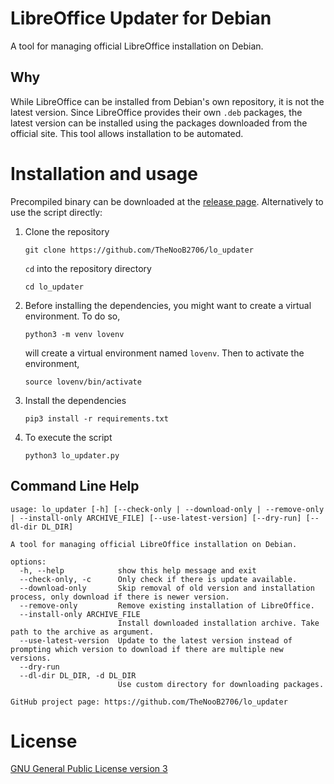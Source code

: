 # LibreOffice Updater for Debian
A tool for managing official LibreOffice installation on Debian.

## Why
While LibreOffice can be installed from Debian's own repository, it is not the latest version. Since LibreOffice provides their own `.deb` packages, the latest version can be installed using the packages downloaded from the official site. This tool allows installation to be automated.

# Installation and usage
Precompiled binary can be downloaded at the [release page](https://github.com/TheNooB2706/lo_updater/releases). Alternatively to use the script directly:  
1. Clone the repository
    ```
    git clone https://github.com/TheNooB2706/lo_updater
    ```
    `cd` into the repository directory
    ```
    cd lo_updater
    ```
1. Before installing the dependencies, you might want to create a virtual environment. To do so,
    ```
    python3 -m venv lovenv
    ```
    will create a virtual environment named `lovenv`. Then to activate the environment,
    ```
    source lovenv/bin/activate
    ```
1. Install the dependencies
    ```
    pip3 install -r requirements.txt
    ```
1. To execute the script
    ```
    python3 lo_updater.py
    ```

## Command Line Help
```
usage: lo_updater [-h] [--check-only | --download-only | --remove-only | --install-only ARCHIVE_FILE] [--use-latest-version] [--dry-run] [--dl-dir DL_DIR]

A tool for managing official LibreOffice installation on Debian.

options:
  -h, --help            show this help message and exit
  --check-only, -c      Only check if there is update available.
  --download-only       Skip removal of old version and installation process, only download if there is newer version.
  --remove-only         Remove existing installation of LibreOffice.
  --install-only ARCHIVE_FILE
                        Install downloaded installation archive. Take path to the archive as argument.
  --use-latest-version  Update to the latest version instead of prompting which version to download if there are multiple new versions.
  --dry-run
  --dl-dir DL_DIR, -d DL_DIR
                        Use custom directory for downloading packages.

GitHub project page: https://github.com/TheNooB2706/lo_updater
```

# License
[GNU General Public License version 3](https://opensource.org/licenses/GPL-3.0)